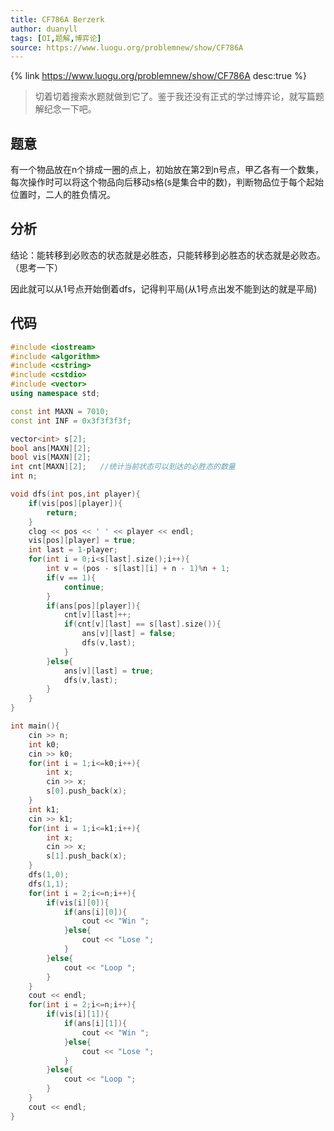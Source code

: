 ```yaml
---
title: CF786A Berzerk
author: duanyll
tags: [OI,题解,博弈论]
source: https://www.luogu.org/problemnew/show/CF786A
---
```


{% link https://www.luogu.org/problemnew/show/CF786A desc:true %}

> 切着切着搜索水题就做到它了。鉴于我还没有正式的学过博弈论，就写篇题解纪念一下吧。

## 题意

有一个物品放在n个排成一圈的点上，初始放在第2到n号点，甲乙各有一个数集，每次操作时可以将这个物品向后移动s格(s是集合中的数)，判断物品位于每个起始位置时，二人的胜负情况。

<!-- more -->

## 分析

结论：能转移到必败态的状态就是必胜态，只能转移到必胜态的状态就是必败态。（思考一下）

因此就可以从1号点开始倒着dfs，记得判平局(从1号点出发不能到达的就是平局)

## 代码

```cpp
#include <iostream>
#include <algorithm>
#include <cstring>
#include <cstdio>
#include <vector>
using namespace std;

const int MAXN = 7010;
const int INF = 0x3f3f3f3f;

vector<int> s[2];
bool ans[MAXN][2];
bool vis[MAXN][2];
int cnt[MAXN][2];	//统计当前状态可以到达的必胜态的数量 
int n;

void dfs(int pos,int player){
	if(vis[pos][player]){
		return;
	}
	clog << pos << ' ' << player << endl;
	vis[pos][player] = true;
	int last = 1-player;
	for(int i = 0;i<s[last].size();i++){
		int v = (pos - s[last][i] + n - 1)%n + 1;
		if(v == 1){
			continue;
		}
		if(ans[pos][player]){
			cnt[v][last]++;
			if(cnt[v][last] == s[last].size()){
				ans[v][last] = false;
				dfs(v,last);
			}
		}else{
			ans[v][last] = true;
			dfs(v,last);
		}
	}
}

int main(){
	cin >> n;
	int k0;
	cin >> k0;
	for(int i = 1;i<=k0;i++){
		int x;
		cin >> x;
		s[0].push_back(x);
	}
	int k1;
	cin >> k1;
	for(int i = 1;i<=k1;i++){
		int x;
		cin >> x;
		s[1].push_back(x);
	}
	dfs(1,0);
	dfs(1,1);
	for(int i = 2;i<=n;i++){
		if(vis[i][0]){
			if(ans[i][0]){
				cout << "Win ";
			}else{
				cout << "Lose ";
			}
		}else{
			cout << "Loop ";
		}
	}
	cout << endl;
	for(int i = 2;i<=n;i++){
		if(vis[i][1]){
			if(ans[i][1]){
				cout << "Win ";
			}else{
				cout << "Lose ";
			}
		}else{
			cout << "Loop ";
		}
	}
	cout << endl;
}
```
